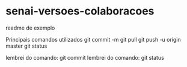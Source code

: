 # senai-versoes-colaboracoes

readme de exemplo

Principais comandos utilizados
git commit -m 
git pull
git push -u origin master
git status


lembrei do comando: git commit
lembrei do comando: git status


